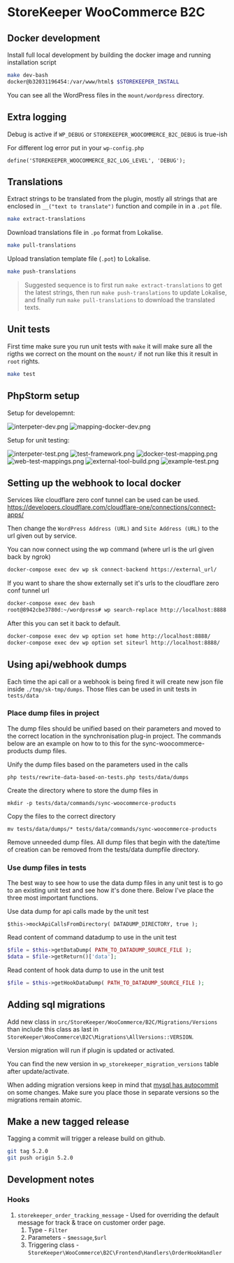 # StoreKeeper WooCommerce B2C

## Docker development

Install full local development by building the docker image and running installation script

```bash
make dev-bash
docker@b32031196454:/var/www/html$ $STOREKEEPER_INSTALL 
```

You can see all the WordPress files in the `mount/wordpress` directory.

## Extra logging

Debug is active if `WP_DEBUG` or `STOREKEEPER_WOOCOMMERCE_B2C_DEBUG` is true-ish

For different log error put in your `wp-config.php` 

```
define('STOREKEEPER_WOOCOMMERCE_B2C_LOG_LEVEL', 'DEBUG');
```

## Translations
Extract strings to be translated from the plugin, mostly all strings that are enclosed in `__("text to translate")` function and compile in in a `.pot` file.
```bash
make extract-translations
```

Download translations file in `.po` format from Lokalise.
```bash
make pull-translations
```

Upload translation template file (`.pot`) to Lokalise.
```bash
make push-translations
```

> Suggested sequence is to first run `make extract-translations` to get the latest strings, then run `make push-translations` to update Lokalise, and finally run `make pull-translations` to download the translated texts.


## Unit tests

First time make sure you run unit tests with `make` it will make
sure all the rigths we correct on the mount on the `mount/` if not run like
this it result in `root` rights.
```bash
make test
```

## PhpStorm setup

Setup for developemnt:

![interpeter-dev.png](interpeter-dev.png)
![mapping-docker-dev.png](mapping-docker-dev.png)

Setup for unit testing:

![interpeter-test.png](interpeter-test.png)
![test-framework.png](test-framework.png)
![docker-test-mapping.png](docker-test-mapping.png)
![web-test-mappings.png](web-test-mappings.png)
![external-tool-build.png](external-tool-build.png)
![example-test.png](example-test.png)

## Setting up the webhook to local docker


Services like cloudflare zero conf tunnel can be used  can be used.
https://developers.cloudflare.com/cloudflare-one/connections/connect-apps/

Then change the `WordPress Address (URL)` and `Site Address (URL)` to the url given out by service.

You can now connect using the wp command (where url is the url given back by ngrok)
```bash
docker-compose exec dev wp sk connect-backend https://external_url/
```

If you want to share the show externally set it's urls to the cloudflare zero conf tunnel url
```bash
docker-compose exec dev bash
root@8942cbe3780d:~/wordpress# wp search-replace http://localhost:8888 https://external_url/ --all-tables
```

After this you can set it back to default.
```bash
docker-compose exec dev wp option set home http://localhost:8888/
docker-compose exec dev wp option set siteurl http://localhost:8888/
```

## Using api/webhook dumps

Each time the api call or a webhook is being fired 
it will create new json file inside `./tmp/sk-tmp/dumps`. 
Those files can be used in unit tests in `tests/data`

### Place dump files in project

The dump files should be unified based on their parameters and moved to the correct location in the synchronisation plug-in project. The commands below are an example on how to to this for the sync-woocommerce-products dump files.

Unify the dump files based on the parameters used in the calls

`php tests/rewrite-data-based-on-tests.php tests/data/dumps`

Create the directory where to store the dump files in

`mkdir -p tests/data/commands/sync-woocommerce-products`

Copy the files to the correct directory

`mv tests/data/dumps/* tests/data/commands/sync-woocommerce-products`

Remove unneeded dump files. All dump files that begin with the date/time of creation can be removed from the tests/data dumpfile directory.

### Use dump files in tests

The best way to see how to use the data dump files in any unit test is to go to an existing unit test and see how it's done there. Below I've place the three most important functions.

Use data dump for api calls made by the unit test

`$this->mockApiCallsFromDirectory( DATADUMP_DIRECTORY, true );`

Read content of command datadump to use in the unit test

```php
$file = $this->getDataDump( PATH_TO_DATADUMP_SOURCE_FILE );
$data = $file->getReturn()['data'];
```
Read content of hook data dump to use in the unit test
```php
$file = $this->getHookDataDump( PATH_TO_DATADUMP_SOURCE_FILE );
```

## Adding sql migrations

Add new class in `src/StoreKeeper/WooCommerce/B2C/Migrations/Versions` than include this class as last in 
`StoreKeeper\WooCommerce\B2C\Migrations\AllVersions::VERSION`.

Version migration will run if plugin is updated or activated.

You can find the new version in `wp_storekeeper_migration_versions` table after update/activate.

When adding  migration versions keep in mind that [mysql has autocommit](https://dev.mysql.com/doc/refman/8.0/en/implicit-commit.html) 
on some changes. Make sure you place those in separate versions so the migrations remain atomic. 

## Make a new tagged release

Tagging a commit will trigger a release build on github.

```bash
git tag 5.2.0
git push origin 5.2.0
```
## Development notes

### Hooks
1. `storekeeper_order_tracking_message` - Used for overriding the default message for track & trace on customer order page.
   1. Type - `Filter`
   2. Parameters - `$message`,`$url`
   3. Triggering class - `StoreKeeper\WooCommerce\B2C\Frontend\Handlers\OrderHookHandler`
